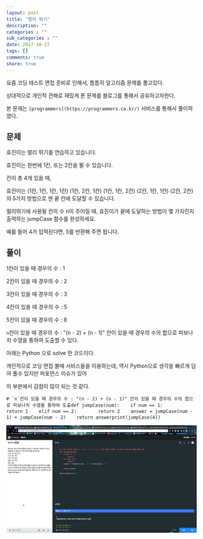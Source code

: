 ```yaml
---
layout: post
title: "멀리 뛰기"
description: ""
categories : ""
sub_categories : ""
date: 2017-10-27
tags: []
comments: true
share: true
---
```


요즘 코딩 테스트 면접 준비로 인해서, 틈틈히 알고리즘 문제를 풀고있다.

상대적으로 개인적 견해로 재밌게 푼 문제를 블로그를 통해서 공유하고자한다.

  

본 문제는 `[programmers](https://programmers.co.kr/)` 서비스를 통해서 풀이하였다.

  

####

## 문제

효진이는 멀리 뛰기를 연습하고 있습니다.

효진이는 한번에 1칸, 또는 2칸을 뛸 수 있습니다.

  

칸이 총 4개 있을 때,

효진이는 (1칸, 1칸, 1칸, 1칸) (1칸, 2칸, 1칸) (1칸, 1칸, 2칸) (2칸, 1칸, 1칸) (2칸, 2칸) 의 5가지
방법으로 맨 끝 칸에 도달할 수 있습니다.

멀리뛰기에 사용될 칸의 수 n이 주어질 때, 효진이가 끝에 도달하는 방법이 몇 가지인지 출력하는 jumpCase 함수를 완성하세요.

  

예를 들어 4가 입력된다면, 5를 반환해 주면 됩니다.

  

  

## **풀이**

1칸이 있을 때 경우의 수 : 1

2칸이 있을 때 경우의 수 : 2

3칸이 있을 때 경우의 수 : 3

4칸이 있을 때 경우의 수 : 5

5칸이 있을 때 경우의 수 : 8  
  

`n`칸이 있을 때 경우의 수 : "(n - 2) + (n - 1)" 칸이 있을 때 경우의 수의 합으로 피보나치 수열을 통하여 도출할 수
있다.

  

아래는 Python 으로 solve 한 코드이다.

개인적으로 코딩 면접 볼때 서비스들을 이용하는데, 역시 Python으로 생각을 빠르게 담아 풀수 있지만 퍼포먼스 이슈가 있어

이 부분에서 감점이 많이 되는 것 같다.

  

    # `n`칸이 있을 때 경우의 수 : "(n - 2) + (n - 1)" 칸이 있을 때 경우의 수의 합으로 피보나치 수열을 통하여 도출def jumpCase(num):    if num == 1:        return 1    elif num == 2:        return 2    answer = jumpCase(num - 1) + jumpCase(num - 2)    return answerprint(jumpCase(4))

  

  

![](/assets/images/posts/830/9922123359F28F6B2BBF8C.PNG)

  

